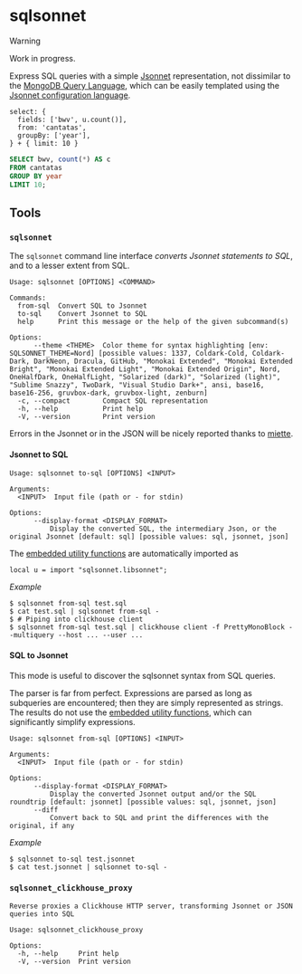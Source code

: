 # sqlsonnet

> [!WARNING]  
> Work in progress.

Express SQL queries with a simple [Jsonnet](https://jsonnet.org/) representation, not dissimilar to the [MongoDB Query Language](https://www.mongodb.com/docs/manual/reference/), which can be easily templated using the [Jsonnet configuration language](https://jsonnet.org/learning/tutorial.html).

```jsonnet
select: {
  fields: ['bwv', u.count()],
  from: 'cantatas',
  groupBy: ['year'],
} + { limit: 10 }
```

```sql
SELECT bwv, count(*) AS c
FROM cantatas
GROUP BY year
LIMIT 10;
```

## Tools

### `sqlsonnet`

The `sqlsonnet` command line interface _converts Jsonnet statements to SQL_, and to a lesser extent from SQL.

```
Usage: sqlsonnet [OPTIONS] <COMMAND>

Commands:
  from-sql  Convert SQL to Jsonnet
  to-sql    Convert Jsonnet to SQL
  help      Print this message or the help of the given subcommand(s)

Options:
      --theme <THEME>  Color theme for syntax highlighting [env: SQLSONNET_THEME=Nord] [possible values: 1337, Coldark-Cold, Coldark-Dark, DarkNeon, Dracula, GitHub, "Monokai Extended", "Monokai Extended Bright", "Monokai Extended Light", "Monokai Extended Origin", Nord, OneHalfDark, OneHalfLight, "Solarized (dark)", "Solarized (light)", "Sublime Snazzy", TwoDark, "Visual Studio Dark+", ansi, base16, base16-256, gruvbox-dark, gruvbox-light, zenburn]
  -c, --compact        Compact SQL representation
  -h, --help           Print help
  -V, --version        Print version
```

Errors in the Jsonnet or in the JSON will be nicely reported thanks to [miette](https://docs.rs/miette/latest/miette/index.html).

#### Jsonnet to SQL

```text
Usage: sqlsonnet to-sql [OPTIONS] <INPUT>

Arguments:
  <INPUT>  Input file (path or - for stdin)

Options:
      --display-format <DISPLAY_FORMAT>
          Display the converted SQL, the intermediary Json, or the original Jsonnet [default: sql] [possible values: sql, jsonnet, json]
```

The [embedded utility functions](sqlsonnet/utils.libsonnet) are automatically imported as

```jsonnet
local u = import "sqlsonnet.libsonnet";
```

_Example_

```
$ sqlsonnet from-sql test.sql
$ cat test.sql | sqlsonnet from-sql -
$ # Piping into clickhouse client
$ sqlsonnet from-sql test.sql | clickhouse client -f PrettyMonoBlock --multiquery --host ... --user ...
```

#### SQL to Jsonnet

This mode is useful to discover the sqlsonnet syntax from SQL queries.

The parser is far from perfect. Expressions are parsed as long as subqueries are encountered; then they are simply represented as strings. The results do not use the [embedded utility functions](sqlsonnet/utils.libsonnet), which can significantly simplify expressions.

```
Usage: sqlsonnet from-sql [OPTIONS] <INPUT>

Arguments:
  <INPUT>  Input file (path or - for stdin)

Options:
      --display-format <DISPLAY_FORMAT>
          Display the converted Jsonnet output and/or the SQL roundtrip [default: jsonnet] [possible values: sql, jsonnet, json]
      --diff
          Convert back to SQL and print the differences with the original, if any
```

_Example_

```console
$ sqlsonnet to-sql test.jsonnet
$ cat test.jsonnet | sqlsonnet to-sql -
```

### `sqlsonnet_clickhouse_proxy`

```text
Reverse proxies a Clickhouse HTTP server, transforming Jsonnet or JSON queries into SQL

Usage: sqlsonnet_clickhouse_proxy

Options:
  -h, --help     Print help
  -V, --version  Print version
```
